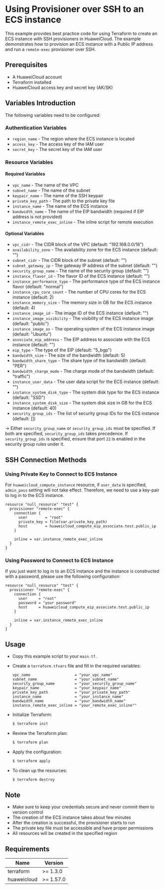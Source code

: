 # Using Provisioner over SSH to an ECS instance

This example provides best practice code for using Terraform to create an ECS instance with SSH provisioners in
HuaweiCloud. The example demonstrates how to provision an ECS instance with a Public IP address and run a `remote-exec`
provisioner over SSH.

## Prerequisites

* A HuaweiCloud account
* Terraform installed
* HuaweiCloud access key and secret key (AK/SK)

## Variables Introduction

The following variables need to be configured:

### Authentication Variables

* `region_name` - The region where the ECS instance is located
* `access_key`  - The access key of the IAM user
* `secret_key`  - The secret key of the IAM user

### Resource Variables

#### Required Variables

* `vpc_name` - The name of the VPC
* `subnet_name` - The name of the subnet
* `keypair_name` - The name of the SSH keypair
* `private_key_path` - The path to the private key file
* `instance_name` - The name of the ECS instance
* `bandwidth_name` - The name of the EIP bandwidth (required if EIP address is not provided)
* `instance_remote_exec_inline` - The inline script for remote execution

#### Optional Variables

* `vpc_cidr` - The CIDR block of the VPC (default: "192.168.0.0/16")
* `availability_zone` - The availability zone for the ECS instance (default: "")
* `subnet_cidr` - The CIDR block of the subnet (default: "")
* `subnet_gateway_ip` - The gateway IP address of the subnet (default: "")
* `security_group_name` - The name of the security group (default: "")
* `instance_flavor_id` - The flavor ID of the ECS instance (default: "")
* `instance_performance_type` - The performance type of the ECS instance flavor (default: "normal")
* `instance_cpu_core_count` - The number of CPU cores for the ECS instance (default: 2)
* `instance_memory_size` - The memory size in GB for the ECS instance (default: 4)
* `instance_image_id` - The image ID of the ECS instance (default: "")
* `instance_image_visibility` - The visibility of the ECS instance image (default: "public")
* `instance_image_os` - The operating system of the ECS instance image (default: "Ubuntu")
* `associate_eip_address` - The EIP address to associate with the ECS instance (default: "")
* `eip_type` - The type of the EIP (default: "5_bgp")
* `bandwidth_size` - The size of the bandwidth (default: 5)
* `bandwidth_share_type` - The share type of the bandwidth (default: "PER")
* `bandwidth_charge_mode` - The charge mode of the bandwidth (default: "traffic")
* `instance_user_data` - The user data script for the ECS instance (default: "")
* `instance_system_disk_type` - The system disk type for the ECS instance (default: "SSD")
* `instance_system_disk_size` - The system disk size in GB for the ECS instance (default: 40)
* `security_group_ids` - The list of security group IDs for the ECS instance (default: [])

-> Either `security_group_name` or `security_group_ids` must be specified. If both are specified, `security_group_ids`
  takes precedence. If `security_group_ids` is specified, ensure that port `22` is enabled in the security group
  rules under it.

## SSH Connection Methods

### Using Private Key to Connect to ECS Instance

For `huaweicloud_compute_instance` resource, if `user_data` is specified, `admin_pass` setting will not take effect.
Therefore, we need to use a key-pair to log in to the ECS instance.

```hcl
resource "null_resource" "test" {
  provisioner "remote-exec" {
    connection {
      user        = "root"
      private_key = file(var.private_key_path)
      host        = huaweicloud_compute_eip_associate.test.public_ip
    }

    inline = var.instance_remote_exec_inline
  }
}
```

### Using Password to Connect to ECS Instance

If you just want to log in to an ECS instance and the instance is constructed with a password, please use the following
configuration:

```hcl
resource "null_resource" "test" {
  provisioner "remote-exec" {
    connection {
      user     = "root"
      password = "your password"
      host     = huaweicloud_compute_eip_associate.test.public_ip
    }

    inline = var.instance_remote_exec_inline
  }
}
```

## Usage

* Copy this example script to your `main.tf`.

* Create a `terraform.tfvars` file and fill in the required variables:

  ```hcl
  vpc_name                    = "your_vpc_name"
  subnet_name                 = "your_subnet_name"
  security_group_name         = "your_security_group_name"
  keypair_name                = "your_keypair_name"
  private_key_path            = "your_private_key_path"
  instance_name               = "your_instance_name"
  bandwidth_name              = "your_bandwidth_name"
  instance_remote_exec_inline = "your_remote_exec_inline""
  ```

* Initialize Terraform:

  ```bash
  $ terraform init
  ```

* Review the Terraform plan:

  ```bash
  $ terraform plan
  ```

* Apply the configuration:

  ```bash
  $ terraform apply
  ```

* To clean up the resources:

  ```bash
  $ terraform destroy
  ```

## Note

* Make sure to keep your credentials secure and never commit them to version control
* The creation of the ECS instance takes about few minutes
* After the creation is successful, the provisioner starts to run
* The private key file must be accessible and have proper permissions
* All resources will be created in the specified region

## Requirements

| Name | Version |
| ---- | ---- |
| terraform | >= 1.3.0 |
| huaweicloud | >= 1.57.0 |
